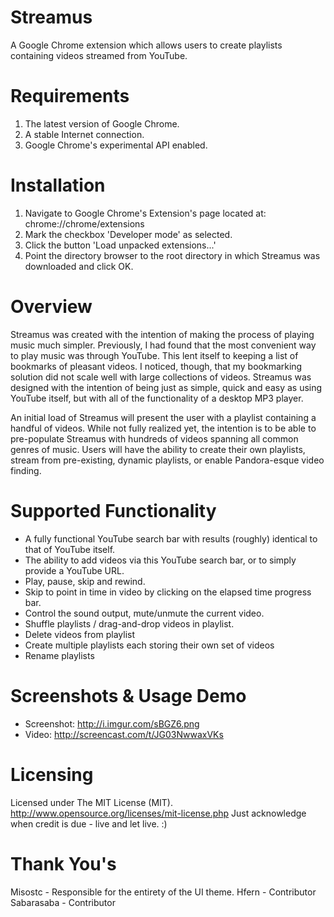 Streamus
========

A Google Chrome extension which allows users to create playlists containing videos streamed from YouTube.

Requirements
========
1. The latest version of Google Chrome.
2. A stable Internet connection.
3. Google Chrome's experimental API enabled.

Installation
========

1. Navigate to Google Chrome's Extension's page located at: chrome://chrome/extensions
2. Mark the checkbox 'Developer mode' as selected.
3. Click the button 'Load unpacked extensions...'
4. Point the directory browser to the root directory in which Streamus was downloaded and click OK.

Overview
========

Streamus was created with the intention of making the process of playing music much simpler. Previously, I had found that the most convenient way to play music was through YouTube. This lent itself to keeping a list of bookmarks of pleasant videos. I noticed, though, that my bookmarking solution did not scale well with large collections of videos. Streamus was designed with the intention of being just as simple, quick and easy as using YouTube itself, but with all of the functionality of a desktop MP3 player.

An initial load of Streamus will present the user with a playlist containing a handful of videos. While not fully realized yet, the intention is to be able to pre-populate Streamus with hundreds of videos spanning all common genres of music. Users will have the ability to create their own playlists, stream from pre-existing, dynamic playlists, or enable Pandora-esque video finding.

Supported Functionality
========

* A fully functional YouTube search bar with results (roughly) identical to that of YouTube itself.
* The ability to add videos via this YouTube search bar, or to simply provide a YouTube URL.
* Play, pause, skip and rewind.
* Skip to point in time in video by clicking on the elapsed time progress bar.
* Control the sound output, mute/unmute the current video.
* Shuffle playlists / drag-and-drop videos in playlist.
* Delete videos from playlist
* Create multiple playlists each storing their own set of videos
* Rename playlists 

Screenshots & Usage Demo
========

* Screenshot: http://i.imgur.com/sBGZ6.png
* Video: http://screencast.com/t/JG03NwwaxVKs

Licensing
========

Licensed under The MIT License (MIT). http://www.opensource.org/licenses/mit-license.php
Just acknowledge when credit is due - live and let live. :)

Thank You's
========

Misostc - Responsible for the entirety of the UI theme.
Hfern - Contributor
Sabarasaba - Contributor

